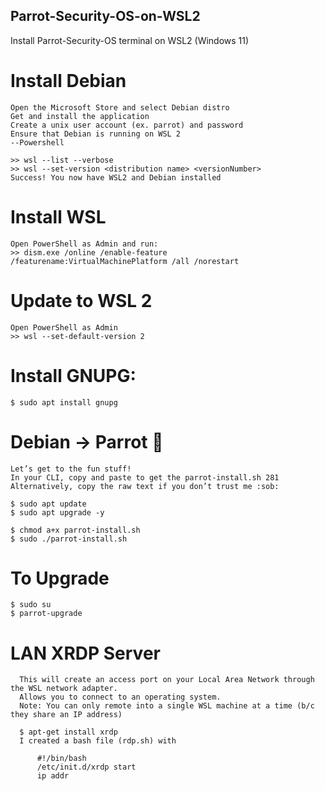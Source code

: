 ## Parrot-Security-OS-on-WSL2
Install Parrot-Security-OS terminal on WSL2 (Windows 11)

   # Install Debian
    Open the Microsoft Store and select Debian distro
    Get and install the application
    Create a unix user account (ex. parrot) and password
    Ensure that Debian is running on WSL 2
    --Powershell

    >> wsl --list --verbose
    >> wsl --set-version <distribution name> <versionNumber>
    Success! You now have WSL2 and Debian installed 


   # Install WSL
    Open PowerShell as Admin and run:
    >> dism.exe /online /enable-feature /featurename:VirtualMachinePlatform /all /norestart

   # Update to WSL 2
    Open PowerShell as Admin
    >> wsl --set-default-version 2

   # Install GNUPG:
    $ sudo apt install gnupg

   # Debian → Parrot :parrot:
    Let’s get to the fun stuff!
    In your CLI, copy and paste to get the parrot-install.sh 281
    Alternatively, copy the raw text if you don’t trust me :sob:

    $ sudo apt update
    $ sudo apt upgrade -y

    $ chmod a+x parrot-install.sh
    $ sudo ./parrot-install.sh

   # To Upgrade
    $ sudo su
    $ parrot-upgrade
    
   # LAN XRDP Server
      This will create an access port on your Local Area Network through the WSL network adapter.
      Allows you to connect to an operating system.
      Note: You can only remote into a single WSL machine at a time (b/c they share an IP address)

      $ apt-get install xrdp
      I created a bash file (rdp.sh) with

          #!/bin/bash
          /etc/init.d/xrdp start
          ip addr
          
          
